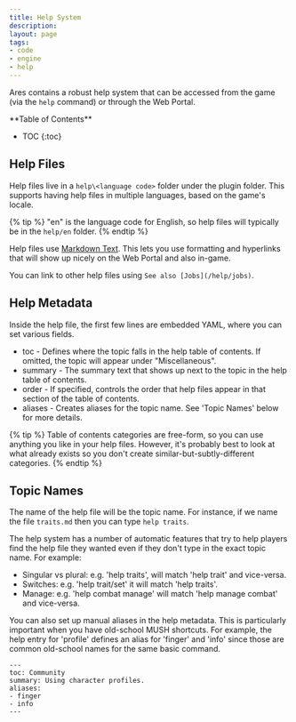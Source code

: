 ```yaml
---
title: Help System
description: 
layout: page
tags:
- code
- engine
- help
---
```


Ares contains a robust help system that can be accessed from the game (via the `help` command) or through the Web Portal.

<div id="inline_toc" markdown="1">
**Table of Contents**

* TOC
{:toc}
</div>

## Help Files

Help files live in a `help\<language code>` folder under the plugin folder.  This supports having help files in multiple languages, based on the game's locale.

{% tip %} 
"en" is the language code for English, so help files will typically be in the  `help/en`  folder.
{% endtip %}

Help files use [Markdown Text](https://daringfireball.net/projects/markdown/syntax).  This lets you use formatting and hyperlinks that will show up nicely on the Web Portal and also in-game.

You can link to other help files using `See also [Jobs](/help/jobs)`.

## Help Metadata

Inside the help file, the first few lines are embedded YAML, where you can set various fields. 

* toc - Defines where the topic falls in the help table of contents.  If omitted, the topic will appear under "Miscellaneous".
* summary - The summary text that shows up next to the topic in the help table of contents.
* order - If specified, controls the order that help files appear in that section of the table of contents.
* aliases - Creates aliases for the topic name.  See 'Topic Names' below for more details.

{% tip %} 
Table of contents categories are free-form, so you can use anything you like in your help files.  However, it's probably best to look at what already exists so you don't create similar-but-subtly-different categories.
{% endtip %}

## Topic Names

The name of the help file will be the topic name.  For instance, if we name the file `traits.md` then you can type `help traits`.

The help system has a number of automatic features that try to help players find the help file they wanted even if they don't type in the exact topic name.  For example:

* Singular vs plural:  e.g. 'help traits', will match 'help trait' and vice-versa.
* Switches: e.g. 'help trait/set' it will match 'help traits'.
* Manage: e.g. 'help combat manage' will match 'help manage combat' and vice-versa.

You can also set up manual aliases in the help metadata.  This is particularly important when you have old-school MUSH shortcuts.  For example, the help entry for 'profile' defines an alias for 'finger' and 'info' since those are common old-school names for the same basic command.

    ---
    toc: Community
    summary: Using character profiles.
    aliases:
    - finger
    - info
    ---
